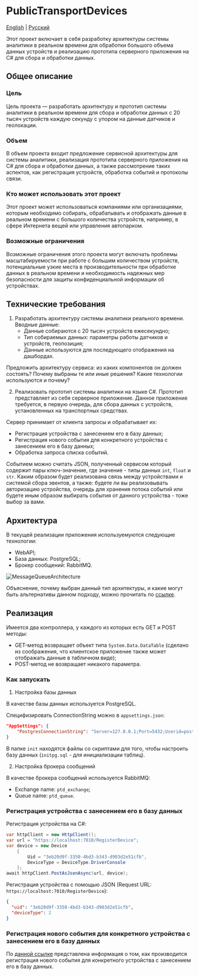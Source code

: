 # PublicTransportDevices

[English](README.md) | [Русский](README.ru.md)

Этот проект включает в себя разработку архитектуры системы аналитики в реальном времени для обработки большого объема данных устройств и реализацию прототипа серверного приложения на C# для сбора и обработки данных.

## Общее описание

### Цель

Цель проекта — разработать архитектуру и прототип системы аналитики в реальном времени для сбора и обработки данных с 20 тысяч устройств каждую секунду с упором на данные датчиков и геолокации.

### Объем

В объем проекта входит предложение сервисной архитектуры для системы аналитики, реализация прототипа серверного приложения на C# для сбора и обработки данных, а также рассмотрение таких аспектов, как регистрация устройств, обработка событий и протоколы связи.

### Кто может использовать этот проект

Этот проект может использоваться компаниями или организациями, которым необходимо собирать, обрабатывать и отображать данные в реальном времени с большого количества устройств, например, в сфере Интернета вещей или управления автопарком.

### Возможные ограничения

Возможные ограничения этого проекта могут включать проблемы масштабируемости при работе с большим количеством устройств, потенциальные узкие места в производительности при обработке данных в реальном времени и необходимость надежных мер безопасности для защиты конфиденциальной информации об устройствах.

## Технические требования 

1. Разработать архитектуру системы аналитики реального времени. 
Вводные данные: 
    - Данные собираются с 20 тысяч устройств ежесекундно; 
    - Тип собираемых данных: параметры работы датчиков и устройств, геопозиция; 
    - Данные используются для последующего отображения на дашбордах. 

Предложить архитектуру сервиса: из каких компонентов он должен состоять? 
Почему выбраны те или иные решения? 
Какие технологии используются и почему? 

2. Реализовать прототип системы аналитики на языке C#. 
Прототип представляет из себя серверное приложение. 
Данное приложение требуется, в первую очередь, для сбора данных с устройств, установленных на транспортных средствах. 

Сервер принимает от клиента запросы и обрабатывает их: 
- Регистрация устройства с занесением его в базу данных; 
- Регистрация нового события для конкретного устройства с занесением его в базу данных; 
- Обработка запроса списка событий. 

Событием можно считать JSON, полученный сервисом который содержит пары ключ-значение, где значение - типы данных `int`, `float` и `str`. 
Каким образом будет реализована связь между устройствами и системой сбора эвентов, а также: будете ли вы реализовывать авторизацию устройства, очередь для хранения потока событий или будете иным образом выбирать события от данного устройства - тоже выбор за вами. 

## Архитектура 

В текущей реализации приложения используемуются следующие технологии:

- WebAPI; 
- База данных: PostgreSQL; 
- Брокер сообщений: RabbitMQ. 

![MessageQueueArchitecture](docs/img/MessageQueueArchitecture.png)

Объяснение, почему выбран данный тип архитектуры, и какие могут быть альтернативы данном подходу, можно прочитать по [ссылке](docs/architecture.ru.md). 

## Реализация 

Имеется два контроллера, у каждого из которых есть GET и POST методы: 
- GET-метод возвращает объект типа `System.Data.DataTable` (сделано из соображения, что клиентское приложение также может отображать данные в табличном виде); 
- POST-метод не возвращает никакого параметра. 

### Как запускать 

1. Настройка базы данных 

В качестве базы данных используется PostgreSQL.

Специфизировать ConnectionString можно в `appsettings.json`:

```JSON
"AppSettings": {
    "PostgresConnectionString": "Server=127.0.0.1;Port=5432;Userid=postgres;Password=postgres;Database=postgres"
}
```

В папке `init` находятся файлы со скриптами для того, чтобы настроить базу данных (`initpg.sql` - для инициализации таблиц). 

2. Настройка брокера сообщений 

В качестве брокера сообщений используется RabbitMQ: 

- Exchange name: `ptd_exchange`; 
- Queue name: `ptd_queue`. 

### Регистрация устройства с занесением его в базу данных

Регистрация устройства на C#: 

```C#
var httpClient = new HttpClient(); 
var url = "https://localhost:7010/RegisterDevice"; 
var device = new Device 
    {
        Uid = "3eb20d9f-3350-4bd3-b343-d903d2e51cfb", 
        DeviceType = DeviceType.DriverConsole
    };
await httpClient.PostAsJsonAsync(url, device); 
```

Регистрация устройства с помощью JSON (Request URL: `https://localhost:7010/RegisterDevice`): 

```JSON
{
  "uid": "3eb20d9f-3350-4bd3-b343-d903d2e51cfb",
  "deviceType": 2
}
```

### Регистрация нового события для конкретного устройства с занесением его в базу данных

По [данной ссылке](docs/insertptdi.ru.md) представлена информация о том, как производится регистрация нового события для конкретного устройства с занесением его в базу данных. 
